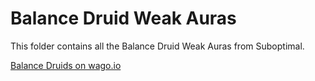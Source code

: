 # Balance Druid Weak Auras
This folder contains all the Balance Druid Weak Auras from Suboptimal.

[Balance Druids on wago.io](https://wago.io/weakauras/classes/druid/balance)
